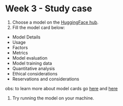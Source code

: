 # Week 3 - Study case

1. Choose a model on the [HuggingFace hub](https://huggingface.co/models).
2. Fill the model card below:

- Model Details
- Usage
- Factors 
- Metrics
- Model evaluation
- Model training data
- Quantitative analysis
- Ethical considerations 
- Reservations and considerations

obs: to learn more about model cards go [here](https://www.kaggle.com/code/var0101/model-cards) and [here](https://huggingface.co/blog/model-cards)
1. Try running the model on your machine. 